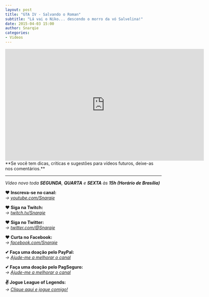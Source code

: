 ```yaml
---
layout: post
title: "GTA IV - Salvando o Roman"
subtitle: "Lá vai o Niko... descendo o morro da vó Salvelina!"
date: 2015-04-03 15:00
author: Snarqie
categories:
- Videos
---
```

<iframe width="640" height="360" src="https://www.youtube.com/embed/1rSaCrRf4no?rel=0&amp;showinfo=0" frameborder="0" allowfullscreen></iframe>
**Se você tem dicas, críticas e sugestões para vídeos futuros, deixe-as nos comentários.**

----------

*Vídeo novo toda **SEGUNDA**, **QUARTA** e **SEXTA** às **15h (Horário de Brasília)***

**❤ Inscreva-se no canal:**<br />
*→ [youtube.com/Snarqie](http://bit.ly/Snarqie)*

**❤ Siga na Twitch:**<br />
*→ [twitch.tv/Snarqie](http://bitl.ly/SnarqieTwitch)*

**❤ Siga no Twitter:**<br />
*→ [twitter.com/@Snarqie](http://bit.ly/SnarqieTwitter)*

**❤ Curta no Facebook:**<br />
*→ [facebook.com/Snarqie](http://bit.ly/SnarqieFacebook)*

**✔ Faça uma doação pelo PayPal:**<br />
*→ [Ajude-me a melhorar o canal](http://bit.ly/SnarqiePayPal)*

**✔ Faça uma doação pelo PagSeguro:**<br />
*→ [Ajude-me a melhorar o canal](http://bit.ly/SnarqiePagSeguro)*

**✌ Jogue League of Legends:**<br />
*→ [Clique aqui e jogue comigo!](http://bit.ly/jogarLoL)*